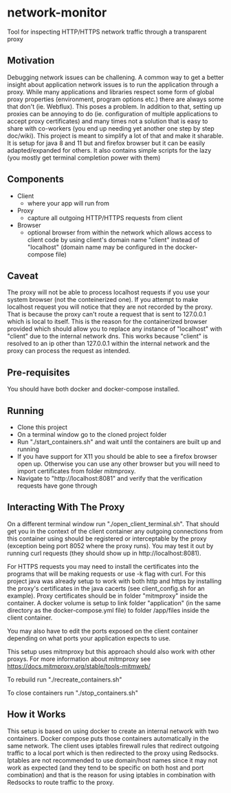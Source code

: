 # network-monitor
Tool for inspecting HTTP/HTTPS network traffic through a transparent proxy

## Motivation

Debugging network issues can be challening. A common way to get a better insight about application network issues is to run the application through a proxy. While many applications and libraries respect some form of global proxy properties (environment, program options etc.) there are always some that don't (ie. Webflux). This poses a problem. In addition to that, setting up proxies can be annoying to do (ie. configuration of multiple applications to accept proxy certificates) and many times not a solution that is easy to share with co-workers (you end up needing yet another one step by step doc/wiki). This project is meant to simplify a lot of that and make it sharable. It is setup for java 8 and 11 but and firefox browser but it can be easily adapted/expanded for others. It also contains simple scripts for the lazy (you mostly get terminal completion power with them)

## Components
* Client 
    * where your app will run from
* Proxy 
    * capture all outgoing HTTP/HTTPS requests from client
* Browser 
    * optional browser from within the network which allows access to client code by using  client's domain name "client" instead of "localhost" (domain name may be configured in the docker-compose file)

## Caveat

The proxy will not be able to process localhost requests if you use your system browser (not the conteinerized one). If you attempt to make localhost request you will notice that they are not recorded by the proxy. That is because the proxy can't route a request that is sent to 127.0.0.1 which is local to itself. This is the reason for the containerized browser provided which should allow you to replace any instance of "localhost" with "client" due to the internal network dns. This works because "client" is resolved to an ip other than 127.0.0.1 within the internal network and the proxy can process the request as intended.

## Pre-requisites

You should have both docker and docker-compose installed.

## Running

* Clone this project
* On a terminal window go to the cloned project folder
* Run "./start_containers.sh" and wait until the containers are built up and running
* If you have support for X11 you should be able to see a firefox browser open up. Otherwise you can use any other browser but you will need to import certificates from folder mitmproxy.
* Navigate to "http://localhost:8081" and verify that the verification requests have gone through

## Interacting With The Proxy

On a different terminal window run "./open_client_terminal.sh". That should get you in the context of the client container any outgoing connections from this container using should be registered or interceptable by the proxy (exception being port 8052 where the proxy runs). You may test it out by running curl requests (they should show up in http://localhost:8081). 

For HTTPS requests you may need to install the certificates into the programs that will be making requests or use -k flag with curl. For this project java was already setup to work with both http and https by installing the proxy's certificates in the java cacerts (see client_config.sh for an example). Proxy certificates should be in folder "mitmproxy" inside the container. A docker volume is setup to link folder "application" (in the same directory as the docker-compose.yml file) to folder /app/files inside the client container. 

You may also have to edit the ports exposed on the client container depending on what ports your application expects to use.

This setup uses mitmproxy but this approach should also work with other proxys. For more information about mitmproxy see https://docs.mitmproxy.org/stable/tools-mitmweb/

To rebuild run "./recreate_containers.sh"

To close containers run "./stop_containers.sh"

## How it Works

This setup is based on using docker to create an internal network with two containers. Docker compose puts those containers automatically in the same network. The client uses iptables firewall rules that redirect outgoing traffic to a local port which is then redirected to the proxy using Redsocks. Iptables are not recommended to use domain/host names since it may not work as expected (and they tend to be specific on both host and port combination) and that is the reason for using iptables in combination with Redsocks to route traffic to the proxy. 

